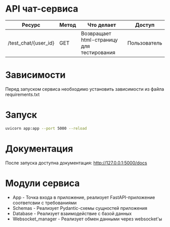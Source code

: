 # API чат-сервиса


| Ресурс               | Метод  | Что делает                                 | Доступ       |
|----------------------| -----  |--------------------------------------------| ---          |
| /test_chat/{user_id} | GET    | Возвращает html-страницу для тестирования  | Пользователь |


# Зависимости

Перед запуском сервиса необходимо установить зависимости из файла requirements.txt

# Запуск

```bash
uvicorn app:app --port 5000 --reload
```

# Документация

После запуска доступна документация: http://127.0.0.1:5000/docs

# Модули сервиса

- App - Точка входа в приложение, реализует FastAPI-приложение соответсвии с требованиями
- Schemas - Реализует Pydantic-схемы сущностей приложения
- Database - Реализует взаимодействие с базой данных
- Websocket_manager - Реализует обмен данными через websocket'ы